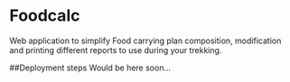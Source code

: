 # Foodcalc
Web application to simplify Food carrying plan composition, modification and printing different reports to use during your trekking.

##Deployment steps
Would be here soon...

